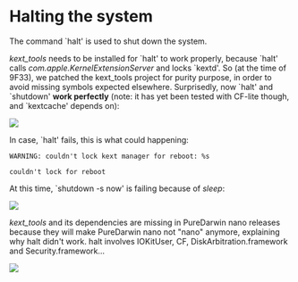Halting the system
==================
The command `halt' is used to shut down the system.

*kext_tools* needs to be installed for \`halt' to work properly, because \`halt' calls *com.apple.KernelExtensionServer* and locks \`kextd'.
So (at the time of 9F33), we patched the kext_tools project for purity purpose, in order to avoid missing symbols expected elsewhere.
Surprisedly, now \`halt' and \`shutdown' **work perfectly** (note: it has yet been tested with CF-lite though, and \`kextcache' depends on):


[![](../_/rsrc/1225463972197/developers/halt/halt%20in%20puredarwin.png)](halt/halt%20in%20puredarwin.png%3Fattredirects=0)

In case, \`halt' fails, this is what could happening:


`WARNING: couldn't lock kext manager for reboot: %s`

`couldn't lock for reboot`


At this time, `shutdown -s now' is failing because of *sleep*:


[![](../_/rsrc/1225466088081/developers/halt/shutdown%20failing.png)](halt/shutdown%20failing.png%3Fattredirects=0)


*kext_tools* and its dependencies are missing in PureDarwin nano releases because they will make PureDarwin nano not "nano" anymore, explaining why halt didn't work. halt involves IOKitUser, CF, DiskArbitration.framework and Security.framework...

[![](../_/rsrc/1247364785038/developers/halt/kextd.png%3Fheight=360&width=420)](halt/kextd.png%3Fattredirects=0)

